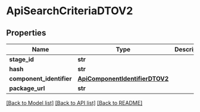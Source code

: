 # ApiSearchCriteriaDTOV2

## Properties

| Name                     | Type                                                              | Description | Notes      |
| ------------------------ | ----------------------------------------------------------------- | ----------- | ---------- |
| **stage_id**             | **str**                                                           |             | [optional] |
| **hash**                 | **str**                                                           |             | [optional] |
| **component_identifier** | [**ApiComponentIdentifierDTOV2**](ApiComponentIdentifierDTOV2.md) |             | [optional] |
| **package_url**          | **str**                                                           |             | [optional] |

[[Back to Model list]](../README.md#documentation-for-models) [[Back to API list]](../README.md#documentation-for-api-endpoints) [[Back to README]](../README.md)
